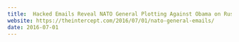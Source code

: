 ```yaml
---
title:  Hacked Emails Reveal NATO General Plotting Against Obama on Russia Policy
website: https://theintercept.com/2016/07/01/nato-general-emails/
date: 2016-07-01
---
```

